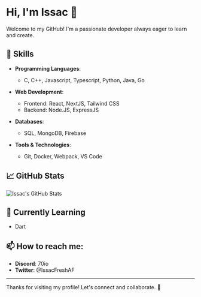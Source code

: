 # Hi, I'm Issac 👋

Welcome to my GitHub! I'm a passionate developer always eager to learn and create.

## 🔧 Skills

- **Programming Languages**:  
  - C, C++, Javascript, Typescript, Python, Java, Go
  
- **Web Development**:  
  - Frontend: React, NextJS, Tailwind CSS
  - Backend: Node.JS, ExpressJS

- **Databases**:  
  - SQL, MongoDB, Firebase

- **Tools & Technologies**:  
  - Git, Docker, Webpack, VS Code

## 📈 GitHub Stats

![Issac's GitHub Stats](https://github-readme-stats.vercel.app/api?username=TheRealIssac&show_icons=true&hide_title=true)

## 🌱 Currently Learning

- Dart

## 📫 How to reach me:

- **Discord**: 70io
- **Twitter**: @IssacFreshAF

---

Thanks for visiting my profile! Let's connect and collaborate. 🤝
